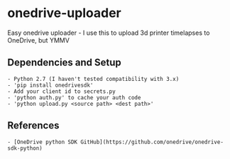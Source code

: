# onedrive-uploader

Easy onedrive uploader - I use this to upload 3d printer timelapses to OneDrive, but YMMV

## Dependencies and Setup

	- Python 2.7 (I haven't tested compatibility with 3.x)
	- 'pip install onedrivesdk'
	- Add your client id to secrets.py
	- 'python auth.py' to cache your auth code
	- 'python upload.py <source path> <dest path>'

## References

	- [OneDrive python SDK GitHub](https://github.com/onedrive/onedrive-sdk-python)

